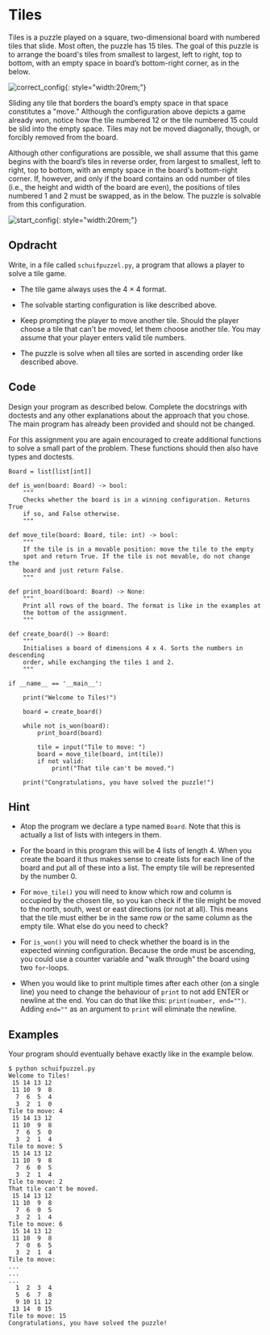# Tiles

Tiles is a puzzle played on a square, two-dimensional board with numbered tiles that slide. Most often, the puzzle has 15 tiles.
The goal of this puzzle is to arrange the board's tiles from smallest to largest, left to right, top to bottom, with an empty space in board’s bottom-right corner, as in the below.

![correct_config](tiles1.png){: style="width:20rem;"}

Sliding any tile that borders the board’s empty space in that space constitutes a "move." Although the configuration above depicts a game already won, notice how the tile numbered 12 or the tile numbered 15 could be slid into the empty space. Tiles may not be moved diagonally, though, or forcibly removed from the board.

Although other configurations are possible, we shall assume that this game begins with the board’s tiles in reverse order, from largest to smallest, left to right, top to bottom, with an empty space in the board's bottom-right corner. If, however, and only if the board contains an odd number of tiles (i.e., the height and width of the board are even), the positions of tiles numbered 1 and 2 must be swapped, as in the below. The puzzle is solvable from this configuration.

![start_config](tiles2.png){: style="width:20rem;"}

## Opdracht

Write, in a file called `schuifpuzzel.py`, a program that allows a player to solve a tile game.

* The tile game always uses the 4 × 4 format.

* The solvable starting configuration is like described above.

* Keep prompting the player to move another tile. Should the player choose a tile that can't be moved, let them choose another tile. You may assume that your player enters valid tile numbers.

* The puzzle is solve when all tiles are sorted in ascending order like described above.

## Code

Design your program as described below. Complete the docstrings with doctests and any other explanations about the approach that you chose. The main program has already been provided and should not be changed.

For this assignment you are again encouraged to create additional functions to solve a small part of the problem. These functions should then also have types and doctests.

    Board = list[list[int]]

    def is_won(board: Board) -> bool:
        """
        Checks whether the board is in a winning configuration. Returns True
        if so, and False otherwise.
        """

    def move_tile(board: Board, tile: int) -> bool:
        """
        If the tile is in a movable position: move the tile to the empty
        spot and return True. If the tile is not movable, do not change the 
        board and just return False.
        """

    def print_board(board: Board) -> None:
        """
        Print all rows of the board. The format is like in the examples at 
        the bottom of the assignment.
        """

    def create_board() -> Board:
        """
        Initialises a board of dimensions 4 x 4. Sorts the numbers in descending
        order, while exchanging the tiles 1 and 2.
        """

    if __name__ == '__main__':

        print("Welcome to Tiles!")

        board = create_board()

        while not is_won(board):
            print_board(board)

            tile = input("Tile to move: ")
            board = move_tile(board, int(tile))
            if not valid:
                print("That tile can't be moved.")

        print("Congratulations, you have solved the puzzle!")

## Hint

* Atop the program we declare a type named `Board`. Note that this is actually a list of lists with integers in them.

* For the board in this program this will be 4 lists of length 4. When you create the board it thus makes sense to create lists for each line of the board and put all of these into a list. The empty tile will be represented by the number 0.

* For `move_tile()` you will need to know which row and column is occupied by the chosen tile, so you kan check if the tile might be moved to the north, south, west or east directions (or not at all). This means that the tile must either be in the same row or the same column as the empty tile. What else do you need to check?

* For `is_won()` you will need to check whether the board is in the expected winning configuration. Because the orde must be ascending, you could use a counter variable and "walk through" the board using two `for`-loops.

* When you would like to print multiple times after each other (on a single line) you need to change the behaviour of `print` to not add ENTER or newline at the end. You can do that like this: `print(number, end="")`. Adding `end=""` as an argument to `print` will eliminate the newline.

## Examples

Your program should eventually behave exactly like in the example below.

    $ python schuifpuzzel.py
    Welcome to Tiles!
     15 14 13 12
     11 10  9  8
      7  6  5  4
      3  2  1  0
    Tile to move: 4
     15 14 13 12
     11 10  9  8
      7  6  5  0
      3  2  1  4
    Tile to move: 5
     15 14 13 12
     11 10  9  8
      7  6  0  5
      3  2  1  4
    Tile to move: 2
    That tile can't be moved.
     15 14 13 12
     11 10  9  8
      7  6  0  5
      3  2  1  4
    Tile to move: 6
     15 14 13 12
     11 10  9  8
      7  0  6  5
      3  2  1  4
    Tile to move:
    ...
    ...
    ...
      1  2  3  4
      5  6  7  8
      9 10 11 12
     13 14  0 15
    Tile to move: 15
    Congratulations, you have solved the puzzle!
